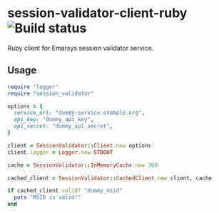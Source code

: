 # session-validator-client-ruby ![Build status](https://travis-ci.org/emartech/session-validator-client-ruby.svg?branch=master)

Ruby client for Emarsys session validator service.

## Usage

```ruby
require "logger"
require "session_validator"

options = {
  service_url: "dummy-service.example.org",
  api_key: "dummy_api_key",
  api_secret: "dummy_api_secret",
}

client = SessionValidator::Client.new options
client.logger = Logger.new STDOUT

cache = SessionValidator::InMemoryCache.new 300

cached_client = SessionValidator::CachedClient.new client, cache

if cached_client.valid? "dummy_msid"
  puts "MSID is valid!"
end
```
